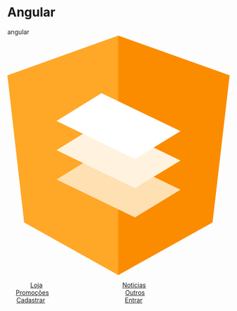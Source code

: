 # Angular
angular
<svg xmlns="http://www.w3.org/2000/svg" viewBox="0 0 179.2 192.7"><defs><style>.cls-1{fill:#ffa726;}.cls-2{fill:#fb8c00;}.cls-3{fill:#ffe0b2;}.cls-4{fill:#fff3e0;}.cls-5{fill:#fff;}</style></defs><title>material</title><g id="Layer_2" data-name="Layer 2"><g id="Layer_1-2" data-name="Layer 1"><polygon class="cls-1" points="89.4 0 89.4 0 89.4 0 0 32 13.5 150.4 89.4 192.7 89.4 192.7 89.4 192.7 165.4 150.4 179.2 32 89.4 0"/><polygon class="cls-2" points="89.4 0 89.4 21.4 89.4 21.4 89.4 118.7 89.4 118.7 89.4 192.7 89.4 192.7 165.4 150.4 179.2 32 89.4 0"/><polygon class="cls-3" points="102.9 146.3 39.6 115.8 75.9 93.4 139.6 124 102.9 146.3"/><polygon class="cls-4" points="102.9 122.8 39.6 92.2 75.9 69.9 139.6 100.5 102.9 122.8"/><polygon class="cls-5" points="102.9 99.3 39.6 68.7 75.9 46.3 139.6 76.9 102.9 99.3"/></g></g></svg>
</center>
    <title>Loja Virtual Games Mania</title>
</head>
<body>
    <header>
        <nav id="menu">
            &nbsp;&nbsp;&nbsp;&nbsp;&nbsp;&nbsp;&nbsp;   <a href="index.html">Loja</a>&nbsp;&nbsp;&nbsp;&nbsp;&nbsp;&nbsp;&nbsp;&nbsp;&nbsp;&nbsp;&nbsp;&nbsp;&nbsp;&nbsp;&nbsp;&nbsp;&nbsp;&nbsp;&nbsp;&nbsp;&nbsp;&nbsp;&nbsp;&nbsp;&nbsp;&nbsp;&nbsp;&nbsp;&nbsp;&nbsp;&nbsp;&nbsp;&nbsp;&nbsp;&nbsp;&nbsp;&nbsp;&nbsp;&nbsp;&nbsp;&nbsp;&nbsp;&nbsp;&nbsp;&nbsp;
            <a href="interna01.html">Noticias</a>&nbsp;&nbsp;&nbsp;&nbsp;&nbsp;&nbsp;&nbsp;&nbsp;&nbsp;&nbsp;&nbsp;&nbsp;&nbsp;&nbsp;&nbsp;&nbsp;&nbsp;&nbsp;&nbsp;&nbsp;&nbsp;&nbsp;&nbsp;&nbsp;&nbsp;&nbsp;&nbsp;&nbsp;&nbsp;&nbsp;&nbsp;&nbsp;&nbsp;&nbsp;&nbsp;&nbsp;&nbsp;&nbsp;&nbsp;&nbsp;&nbsp;&nbsp;&nbsp;
            <a href="interna02.html">Promoções</a>&nbsp;&nbsp;&nbsp;&nbsp;&nbsp;&nbsp;&nbsp;&nbsp;&nbsp;&nbsp;&nbsp;&nbsp;&nbsp;&nbsp;&nbsp;&nbsp;&nbsp;&nbsp;&nbsp;&nbsp;&nbsp;&nbsp;&nbsp;&nbsp;&nbsp;&nbsp;&nbsp;&nbsp;&nbsp;&nbsp;&nbsp;&nbsp;&nbsp;&nbsp;&nbsp;&nbsp;&nbsp;&nbsp;&nbsp;&nbsp;&nbsp;&nbsp;&nbsp;
            <a href="index.html">Outros</a>&nbsp;&nbsp;&nbsp;&nbsp;&nbsp;&nbsp;&nbsp;&nbsp;&nbsp;&nbsp;&nbsp;&nbsp;&nbsp;&nbsp;&nbsp;&nbsp;&nbsp;&nbsp;&nbsp;&nbsp;&nbsp;&nbsp;&nbsp;&nbsp;&nbsp;&nbsp;&nbsp;&nbsp;&nbsp;&nbsp;&nbsp;&nbsp;&nbsp;&nbsp;&nbsp;&nbsp;&nbsp;&nbsp;&nbsp;&nbsp;&nbsp;&nbsp;&nbsp;&nbsp;
            <a href="index.html">Cadastrar</a>&nbsp;&nbsp;&nbsp;&nbsp;&nbsp;&nbsp;&nbsp;&nbsp;&nbsp;&nbsp;&nbsp;&nbsp;&nbsp;&nbsp;&nbsp;&nbsp;&nbsp;&nbsp;&nbsp;&nbsp;&nbsp;&nbsp;&nbsp;&nbsp;&nbsp;&nbsp;&nbsp;&nbsp;&nbsp;&nbsp;&nbsp;&nbsp;&nbsp;&nbsp;&nbsp;&nbsp;&nbsp;&nbsp;&nbsp;&nbsp;&nbsp;&nbsp;&nbsp;&nbsp;&nbsp;
            <a href="index.html">Entrar</a>&nbsp;&nbsp;&nbsp;&nbsp;&nbsp;&nbsp;&nbsp;&nbsp;&nbsp;&nbsp;&nbsp;&nbsp;&nbsp;&nbsp;&nbsp;&nbsp;&nbsp;&nbsp;&nbsp;&nbsp;&nbsp;&nbsp;&nbsp;&nbsp;&nbsp;&nbsp;&nbsp;&nbsp;&nbsp;&nbsp;&nbsp;&nbsp;&nbsp;&nbsp;&nbsp;&nbsp;&nbsp;&nbsp;&nbsp;&nbsp;&nbsp;&nbsp;&nbsp;&nbsp;&nbsp;
        </nav>
        <style>
            body {
                color:#FFFFFF

            }
            </style>

        <h1>Bem-vindo à loja Vitual</h1>
        <h2>Games Mania</h2>
    </header>
    <div style="height:100px; overflow:hidden">
        &nbsp;&nbsp;&nbsp;&nbsp;&nbsp;&nbsp;&nbsp;&nbsp;&nbsp;&nbsp;&nbsp;&nbsp;&nbsp;<img src="finalfantasy.jpg" alt="código HTML" width="23%" />&nbsp;&nbsp;&nbsp;&nbsp;&nbsp;&nbsp;&nbsp;&nbsp;&nbsp;&nbsp;&nbsp;&nbsp;&nbsp;&nbsp;&nbsp;&nbsp;&nbsp;&nbsp;&nbsp;&nbsp;&nbsp;&nbsp;&nbsp;&nbsp;&nbsp;&nbsp;&nbsp;&nbsp;&nbsp;&nbsp;&nbsp;&nbsp;&nbsp;&nbsp;&nbsp;&nbsp;&nbsp;&nbsp;&nbsp;&nbsp;&nbsp;&nbsp;&nbsp;&nbsp;&nbsp;&nbsp;&nbsp;&nbsp;
        <img src="fortnite.jpg" alt="código HTML" width="23%" />&nbsp;&nbsp;&nbsp;&nbsp;&nbsp;&nbsp;&nbsp;&nbsp;&nbsp;&nbsp;&nbsp;&nbsp;&nbsp;&nbsp;&nbsp;&nbsp;&nbsp;&nbsp;&nbsp;&nbsp;&nbsp;&nbsp;&nbsp;&nbsp;&nbsp;&nbsp;&nbsp;&nbsp;&nbsp;&nbsp;&nbsp;&nbsp;&nbsp;&nbsp;&nbsp;&nbsp;&nbsp;&nbsp;&nbsp;&nbsp;&nbsp;&nbsp;&nbsp;&nbsp;&nbsp;&nbsp;&nbsp;&nbsp;
        <img src="finalfantasy.jpg" alt="código HTML" width="23%" />&nbsp;&nbsp;&nbsp;&nbsp;&nbsp;&nbsp;&nbsp;&nbsp;&nbsp;&nbsp;&nbsp;&nbsp;&nbsp;&nbsp;&nbsp;&nbsp;&nbsp;&nbsp;&nbsp;&nbsp;&nbsp;&nbsp;&nbsp;&nbsp;&nbsp;&nbsp;&nbsp;&nbsp;&nbsp;&nbsp;&nbsp;&nbsp;&nbsp;&nbsp;&nbsp;&nbsp;&nbsp;&nbsp;&nbsp;&nbsp;&nbsp;&nbsp;&nbsp;&nbsp;&nbsp;&nbsp;&nbsp;&nbsp;
    </div>
    <center>
    <section>
        <h1>NOSSA MISSÃO</h1>
        <p><h2>VALORES:”Nossa missão é inspirar os jovens para a tecnologia.</h2></p>
        <p><h2>Com jogos, conteúdos, entreterimento e inovação, causando</h2></p> 
        <p><h2>emoções e prazeres. A visão da empresa é ampliar o público alvo</h2></p>
        <p><h2>e ás ações no mundo gamer e tecnologico. Já que os valores</h2></p> 
        <p><h2>envolvem ética e inovação.</h2></p>
        <p><h2>Respeitando aos clientes e ás leis”</h2></p>
        <article>
        </center>
        <div style="height:100px; overflow:hidden"><br>
            &nbsp;&nbsp;&nbsp;&nbsp;&nbsp;&nbsp;&nbsp;&nbsp;&nbsp;&nbsp;&nbsp;&nbsp;&nbsp;<img src="minecraft.jpg" alt="código HTML" width="23%" />&nbsp;&nbsp;&nbsp;&nbsp;&nbsp;&nbsp;&nbsp;&nbsp;&nbsp;&nbsp;&nbsp;&nbsp;&nbsp;&nbsp;&nbsp;&nbsp;&nbsp;&nbsp;&nbsp;&nbsp;&nbsp;&nbsp;&nbsp;&nbsp;&nbsp;&nbsp;&nbsp;&nbsp;&nbsp;&nbsp;&nbsp;&nbsp;&nbsp;&nbsp;&nbsp;&nbsp;&nbsp;&nbsp;&nbsp;&nbsp;&nbsp;&nbsp;&nbsp;&nbsp;&nbsp;&nbsp;&nbsp;&nbsp;
            <img src="fifa.jpeg" alt="código HTML" width="20%" />&nbsp;&nbsp;&nbsp;&nbsp;&nbsp;&nbsp;&nbsp;&nbsp;&nbsp;&nbsp;&nbsp;&nbsp;&nbsp;&nbsp;&nbsp;&nbsp;&nbsp;&nbsp;&nbsp;&nbsp;&nbsp;&nbsp;&nbsp;&nbsp;&nbsp;&nbsp;&nbsp;&nbsp;&nbsp;&nbsp;&nbsp;&nbsp;&nbsp;&nbsp;&nbsp;&nbsp;&nbsp;&nbsp;&nbsp;&nbsp;&nbsp;&nbsp;&nbsp;&nbsp;&nbsp;&nbsp;&nbsp;&nbsp;
            <img src="varus-jogos-populares-2020.jpg" alt="código HTML" width="19%" />&nbsp;&nbsp;&nbsp;&nbsp;&nbsp;&nbsp;&nbsp;&nbsp;&nbsp;&nbsp;&nbsp;&nbsp;&nbsp;&nbsp;&nbsp;&nbsp;&nbsp;&nbsp;&nbsp;&nbsp;&nbsp;&nbsp;&nbsp;&nbsp;&nbsp;&nbsp;&nbsp;&nbsp;&nbsp;&nbsp;&nbsp;&nbsp;&nbsp;&nbsp;&nbsp;&nbsp;&nbsp;&nbsp;&nbsp;&nbsp;&nbsp;&nbsp;&nbsp;&nbsp;&nbsp;&nbsp;&nbsp;&nbsp;
        </div>
        </br>
          
    </section>
    <footer>
        <div style="float:left">
            <p>autor: Apenas uma Garota</p>
        </div>
        <div style="float:right">
            <p>19 de novembro de 2021</p>
            &nbsp;&nbsp;&nbsp;&nbsp;&nbsp;&nbsp;&nbsp;&nbsp;&nbsp;&nbsp;&nbsp;&nbsp;&nbsp;<img src="foto do logo instagram.jpg" alt="código HTML" width="23%" />&nbsp;&nbsp;&nbsp;&nbsp;&nbsp;&nbsp;&nbsp;&nbsp;&nbsp;&nbsp;&nbsp;&nbsp;&nbsp;&nbsp;&nbsp;&nbsp;&nbsp;&nbsp;&nbsp;&nbsp;&nbsp;&nbsp;&nbsp;&nbsp;&nbsp;&nbsp;&nbsp;&nbsp;&nbsp;&nbsp;&nbsp;&nbsp;&nbsp;&nbsp;&nbsp;&nbsp;&nbsp;&nbsp;&nbsp;&nbsp;&nbsp;&nbsp;&nbsp;&nbsp;&nbsp;&nbsp;&nbsp;&nbsp;
            <img src="senai-logo.png" alt="código HTML" width="20%" />&nbsp;&nbsp;&nbsp;&nbsp;&nbsp;&nbsp;&nbsp;&nbsp;&nbsp;&nbsp;&nbsp;&nbsp;&nbsp;&nbsp;&nbsp;&nbsp;&nbsp;&nbsp;&nbsp;&nbsp;&nbsp;&nbsp;&nbsp;&nbsp;&nbsp;&nbsp;&nbsp;&nbsp;&nbsp;&nbsp;&nbsp;&nbsp;&nbsp;&nbsp;&nbsp;&nbsp;&nbsp;&nbsp;&nbsp;&nbsp;&nbsp;&nbsp;&nbsp;&nbsp;&nbsp;&nbsp;&nbsp;&nbsp;
            <img src="foto do logo instagram.jpg" alt="código HTML" width="23%" />&nbsp;&nbsp;&nbsp;&nbsp;&nbsp;&nbsp;&nbsp;&nbsp;&nbsp;&nbsp;&nbsp;&nbsp;&nbsp;&nbsp;&nbsp;&nbsp;&nbsp;&nbsp;&nbsp;&nbsp;&nbsp;&nbsp;&nbsp;&nbsp;&nbsp;&nbsp;&nbsp;&nbsp;&nbsp;&nbsp;&nbsp;&nbsp;&nbsp;&nbsp;&nbsp;&nbsp;&nbsp;&nbsp;&nbsp;&nbsp;&nbsp;&nbsp;&nbsp;&nbsp;&nbsp;&nbsp;&nbsp;&nbsp;
            
        </div>
    </footer>
</body>
